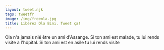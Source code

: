 ```yaml
---
layout: tweet.njk
tags: tweetfr
image: /img/freeola.jpg
title: Libérez Ola Bini. Tweet ça!
---
```

Ola n'a jamais nié être un ami d'Assange. Si ton ami est malade, tu lui rends visite à l'hôpital. Si ton ami est en asile tu lui rends visite
